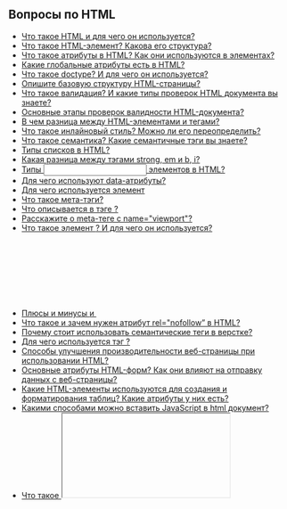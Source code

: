 ## Вопросы по HTML

- [Что такое HTML и для чего он используется?](1.md)
- [Что такое HTML-элемент? Какова его структура?](2.md)
- [Что такое атрибуты в HTML? Как они используются в элементах?](3.md)
- [Какие глобальные атрибуты есть в HTML?](4.md)
- [Что такое doctype? И для чего он используется?](5.md)
- [Опишите базовую структуру HTML-страницы?](6.md)
- [Что такое валидация? И какие типы проверок HTML документа вы знаете?](7.md)
- [Основные этапы проверок валидности HTML-документа?](8.md)
- [В чем разница между HTML-элементами и тегами?](9.md)
- [Что такое инлайновый стиль? Можно ли его переопределить?](10.md)
- [Что такое семантика? Какие семантичные тэги вы знаете?](11.md)
- [Типы списков в HTML?](12.md)
- [Какая разница между тэгами strong, em и b, i?](13.md)
- [Типы <input> элементов в HTML?](14.md)
- [Для чего используют data-атрибуты?](15.md)
- [Для чего используется элемент <datalist>?](16.md)
- [Что такое мета-тэги?](17.md)
- [Что описывается в тэге <head>?](18.md)
- [Расскажите о meta-теге с name="viewport"?](19.md)
- [Что такое элемент <canvas>? И для чего он используется?](20.md)
- [Плюсы и минусы <canvas> и <svg>?](21.md)
- [Что такое и зачем нужен атрибут rel="nofollow” в HTML?](22.md)
- [Почему стоит использовать семантические теги в верстке?](23.md)
- [Для чего используется тэг <label>?](24.md)
- [Способы улучшения производительности веб-страницы при использовании HTML?](25.md)
- [Основные атрибуты HTML-форм? Как они влияют на отправку данных с веб-страницы?](26.md)
- [Какие HTML-элементы используются для создания и форматирования таблиц? Какие атрибуты у них есть?](27.md)
- [Какими способами можно вставить JavaScript в  html документ?](28.md)
- [Что такое <iframe> и для чего используется?](29.md)
- [Различаи в HTML и XHTML?](30.md)


Что такое категории контента в HTML5?
Какие категории считаются основными категориями контента?
Если представить HTML5 как открытую веб-платформу, из каких блоков он состоит?
Какой тэг использовать для того, что бы сверстать кнопку?
Есть ли у HTML элементов свои дефолтные специфичные стили?
Как семантически правильно сверстать картинку с подписью?
Для какого тэга используется атрибут alt и зачем он нужен?
Для чего используются тэги <tr>, <th>, <td>?
Что такое <svg> и <canvas>?
Разница между <canvas> и <svg>?
В каких случаях лучше использовать <canvas>, а в каких <svg>?
Для чего нужен атрибут autocomplete?
Что такое элемент <output> в HTML5?
Что такое свойство valueAsNumber?
Что такое атрибут target? Какие значения он принимает?
Что такое ApplicationCache в HTML5?
Для чего используется элемент <picture>?
Что такое srcset? Как работает srcset?
Как семантически верно сверстать навигационное меню?
Для чего используются тэги <sub> и <sup>?
Как можно скрыть элемент разметки не используя CSS и JS?
Разница между <meter> и <progress>?
Как можно сгруппировать опции внутри тэга <select>?
Как можно изменить форму картинки или HTML элемента?
Чем отличается <article> от <section>?
Расскажите об особенностях стилизации <svg>?
Разница между кнопкой и ссылкой в HTML?
Для чего используется атрибут decoding?
Для чего используется атрибут enterkeyhint?
Для чего используют атрибут novalidate?
Для чего используют атрибут inputmode?
Для чего используется атрибут pattern?
